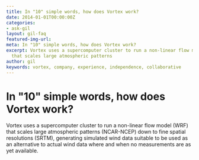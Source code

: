 ```yaml
---
title: In "10" simple words, how does Vortex work?
date: 2014-01-01T00:00:00Z
categories:
- ask-gil
layout: gil-faq
featured-img-url: 
meta: In "10" simple words, how does Vortex work?
excerpt: Vortex uses a supercomputer cluster to run a non-linear flow model (WRF)
  that scales large atmospheric patterns
author: gil
keywords: vortex, company, experience, independence, collaborative
---
```


# In "10" simple words, how does Vortex work?

Vortex uses a supercomputer cluster to run a non-linear flow model (WRF) that scales large atmospheric patterns (NCAR-NCEP) down to fine spatial resolutions (SRTM), generating simulated wind data suitable to be used as an alternative to actual wind data where and when no measurements are as yet available.